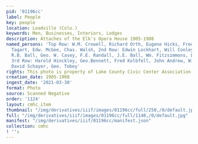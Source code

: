 ```yaml
---
pid: '01196cc'
label: People
key: people
location: Leadville (Colo.)
keywords: Men, Businesses, Interiors, Lodges
description: Attaches of the Elk's Opera House 1905-1908
named_persons: 'Top Row: W.M. Crowell, Richard Orth, Eugene Hicks, Fred Mund, Joe
  Tagart, Edw. McGee, Chas. Walsh, 2nd Row: Edwin Lockhart, Will Conley, C.H. Seymour,
  R.B. Ball, Geo. W. Casey, F.E. Randall, J.E. Ball, Wm. Fitzsimmons, Leonard West,
  3rd Row: Harold Hinckley, Geo.Bennett, Fred Kolbfell, John Andrew, Will Hinckley,
  David Schayer, Geo. Tobey'
rights: This photo is property of Lake County Civic Center Association.
creation_date: 1905-1908
ingest_date: '2021-03-30'
format: Photo
source: Scanned Negative
order: '1124'
layout: cmhc_item
thumbnail: "/img/derivatives/iiif/images/01196cc/full/250,/0/default.jpg"
full: "/img/derivatives/iiif/images/01196cc/full/1140,/0/default.jpg"
manifest: "/img/derivatives/iiif/01196cc/manifest.json"
collection: cmhc
! '': 
---
```

